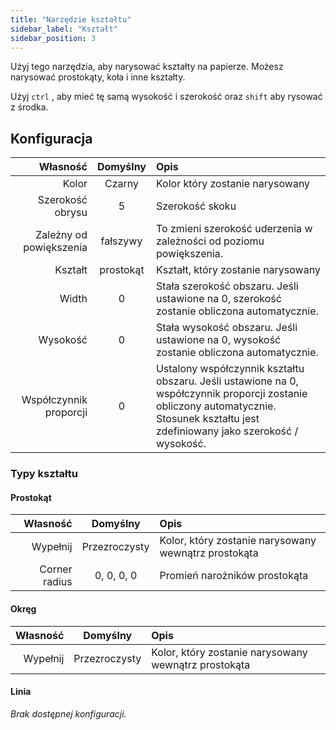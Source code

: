 ```yaml
---
title: "Narzędzie kształtu"
sidebar_label: "Kształt"
sidebar_position: 3
---
```



Użyj tego narzędzia, aby narysować kształty na papierze. Możesz narysować prostokąty, koła i inne kształty.

Użyj `ctrl` , aby mieć tę samą wysokość i szerokość oraz `shift` aby rysować z środka.

## Konfiguracja

|                Własność | Domyślny  | Opis                                                                                                                                                                                  |
| -----------------------:|:---------:|:------------------------------------------------------------------------------------------------------------------------------------------------------------------------------------- |
|                   Kolor |  Czarny   | Kolor który zostanie narysowany                                                                                                                                                       |
|        Szerokość obrysu |     5     | Szerokość skoku                                                                                                                                                                       |
| Zależny od powiększenia | fałszywy  | To zmieni szerokość uderzenia w zależności od poziomu powiększenia.                                                                                                                   |
|                 Kształt | prostokąt | Kształt, który zostanie narysowany                                                                                                                                                    |
|                   Width |     0     | Stała szerokość obszaru. Jeśli ustawione na 0, szerokość zostanie obliczona automatycznie.                                                                                            |
|                Wysokość |     0     | Stała wysokość obszaru. Jeśli ustawione na 0, wysokość zostanie obliczona automatycznie.                                                                                              |
|  Współczynnik proporcji |     0     | Ustalony współczynnik kształtu obszaru. Jeśli ustawione na 0, współczynnik proporcji zostanie obliczony automatycznie. Stosunek kształtu jest zdefiniowany jako szerokość / wysokość. |

### Typy kształtu

#### Prostokąt

|      Własność |   Domyślny    | Opis                                                 |
| -------------:|:-------------:|:---------------------------------------------------- |
|      Wypełnij | Przezroczysty | Kolor, który zostanie narysowany wewnątrz prostokąta |
| Corner radius |  0, 0, 0, 0   | Promień narożników prostokąta                        |

#### Okręg

| Własność |   Domyślny    | Opis                                                 |
| --------:|:-------------:|:---------------------------------------------------- |
| Wypełnij | Przezroczysty | Kolor, który zostanie narysowany wewnątrz prostokąta |

#### Linia

*Brak dostępnej konfiguracji.*
